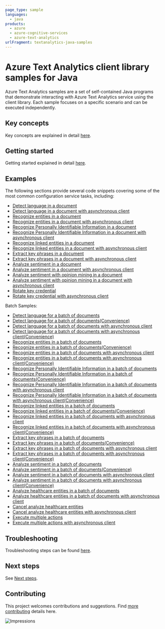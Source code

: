 ```yaml
---
page_type: sample
languages:
  - java
products:
  - azure
  - azure-cognitive-services
  - azure-text-analytics
urlFragment: textanalytics-java-samples
---
```


# Azure Text Analytics client library samples for Java

Azure Text Analytics samples are a set of self-contained Java programs that demonstrate interacting with Azure Text Analytics service
using the client library. Each sample focuses on a specific scenario and can be executed independently. 

## Key concepts
Key concepts are explained in detail [here][SDK_README_KEY_CONCEPTS].

## Getting started
Getting started explained in detail [here][SDK_README_GETTING_STARTED].

## Examples
The following sections provide several code snippets covering some of the most common configuration service tasks, including:

- [Detect language in a document][sample_detect_language]
- [Detect language in a document with asynchronous client][async_sample_detect_language]
- [Recognize entities in a document][sample_entities]
- [Recognize entities in a document with asynchronous client][async_sample_entities]
- [Recognize Personally Identifiable Information in a document][sample_pii_entities]
- [Recognize Personally Identifiable Information in a document with asynchronous client][async_sample_pii_entities]
- [Recognize linked entities in a document][sample_linked_entities]
- [Recognize linked entities in a document with asynchronous client][async_sample_linked_entities]
- [Extract key phrases in a document][sample_key_phrases]
- [Extract key phrases in a document with asynchronous client][async_sample_key_phrases]
- [Analyze sentiment in a document][sample_sentiment]
- [Analyze sentiment in a document with asynchronous client][async_sample_sentiment]
- [Analyze sentiment with opinion mining in a document][sample_sentiment_opinion_mining]
- [Analyze sentiment with opinion mining in a document with asynchronous client][async_sample_sentiment_opinion_mining]
- [Rotate key credential][sample_rotate_key]
- [Rotate key credential with asynchronous client][async_sample_rotate_key]

Batch Samples:
- [Detect language for a batch of documents][sample_detect_language_batch]
- [Detect language for a batch of documents(Convenience)][sample_detect_language_batch_convenience]
- [Detect language for a batch of documents with asynchronous client][async_sample_detect_language_batch]
- [Detect language for a batch of documents with asynchronous client(Convenience)][async_sample_detect_language_batch_convenience]
- [Recognize entities in a batch of documents][sample_entities_batch]
- [Recognize entities in a batch of documents(Convenience)][sample_entities_batch_convenience]
- [Recognize entities in a batch of documents with asynchronous client][async_sample_entities_batch]
- [Recognize entities in a batch of documents with asynchronous client(Convenience)][async_sample_entities_batch_convenience]
- [Recognize Personally Identifiable Information in a batch of documents][sample_pii_entities_batch]
- [Recognize Personally Identifiable Information in a batch of documents(Convenience)][sample_pii_entities_batch_convenience]
- [Recognize Personally Identifiable Information in a batch of documents with asynchronous client][async_sample_pii_entities_batch]
- [Recognize Personally Identifiable Information in a batch of documents with asynchronous client(Convenience)][async_sample_pii_entities_batch_convenience]
- [Recognize linked entities in a batch of documents][sample_linked_entities_batch]
- [Recognize linked entities in a batch of documents(Convenience)][sample_linked_entities_batch_convenience]
- [Recognize linked entities in a batch of documents with asynchronous client][async_sample_linked_entities_batch]
- [Recognize linked entities in a batch of documents with asynchronous client(Convenience)][async_sample_linked_entities_batch_convenience]
- [Extract key phrases in a batch of documents][sample_key_phrases_batch]
- [Extract key phrases in a batch of documents(Convenience)][sample_key_phrases_batch_convenience]
- [Extract key phrases in a batch of documents with asynchronous client][async_sample_key_phrases_batch]
- [Extract key phrases in a batch of documents with asynchronous client(Convenience)][async_sample_key_phrases_batch_convenience]
- [Analyze sentiment in a batch of documents][sample_sentiment_batch]
- [Analyze sentiment in a batch of documents(Convenience)][sample_sentiment_batch_convenience]
- [Analyze sentiment in a batch of documents with asynchronous client][async_sample_sentiment_batch]
- [Analyze sentiment in a batch of documents with asynchronous client(Convenience)][async_sample_sentiment_batch_convenience]
- [Analyze healthcare entities in a batch of documents][sample_healthcare_batch]
- [Analyze healthcare entities in a batch of documents with asynchronous client][async_sample_healthcare_batch]
- [Cancel analyze healthcare entities][sample_cancel_healthcare_task]
- [Cancel analyze healthcare entities with asynchronous client][async_sample_cancel_healthcare_task]
- [Execute multiple actions][sample_execute_multiple_actions]
- [Execute multiple actions with asynchronous client][async_sample_execute_multiple_actions]

## Troubleshooting
Troubleshooting steps can be found [here][SDK_README_TROUBLESHOOTING].

## Next steps
See [Next steps][SDK_README_NEXT_STEPS]. 

## Contributing
This project welcomes contributions and suggestions. Find [more contributing][SDK_README_CONTRIBUTING] details here.

<!-- LINKS -->
[KEYS_SDK_README]: https://github.com/Azure/azure-sdk-for-java/blob/master/sdk/textanalytics/azure-ai-textanalytics/README.md
[SDK_README_CONTRIBUTING]: https://github.com/Azure/azure-sdk-for-java/blob/master/sdk/textanalytics/azure-ai-textanalytics/README.md#contributing
[SDK_README_GETTING_STARTED]: https://github.com/Azure/azure-sdk-for-java/blob/master/sdk/textanalytics/azure-ai-textanalytics/README.md#getting-started
[SDK_README_TROUBLESHOOTING]: https://github.com/Azure/azure-sdk-for-java/blob/master/sdk/textanalytics/azure-ai-textanalytics/README.md#troubleshooting
[SDK_README_KEY_CONCEPTS]: https://github.com/Azure/azure-sdk-for-java/blob/master/sdk/textanalytics/azure-ai-textanalytics/README.md#key-concepts
[SDK_README_DEPENDENCY]: https://github.com/Azure/azure-sdk-for-java/blob/master/sdk/textanalytics/azure-ai-textanalytics/README.md#adding-the-package-to-your-product
[SDK_README_NEXT_STEPS]: https://github.com/Azure/azure-sdk-for-java/blob/master/sdk/textanalytics/azure-ai-textanalytics/README.md#next-steps

[async_sample_detect_language]: https://github.com/Azure/azure-sdk-for-java/blob/master/sdk/textanalytics/azure-ai-textanalytics/src/samples/java/com/azure/ai/textanalytics/DetectLanguageAsync.java
[async_sample_detect_language_batch]: https://github.com/Azure/azure-sdk-for-java/blob/master/sdk/textanalytics/azure-ai-textanalytics/src/samples/java/com/azure/ai/textanalytics/batch/DetectLanguageBatchDocumentsAsync.java
[async_sample_detect_language_batch_convenience]: https://github.com/Azure/azure-sdk-for-java/blob/master/sdk/textanalytics/azure-ai-textanalytics/src/samples/java/com/azure/ai/textanalytics/batch/DetectLanguageBatchStringDocumentsAsync.java
[async_sample_entities]: https://github.com/Azure/azure-sdk-for-java/blob/master/sdk/textanalytics/azure-ai-textanalytics/src/samples/java/com/azure/ai/textanalytics/RecognizeEntitiesAsync.java
[async_sample_entities_batch]: https://github.com/Azure/azure-sdk-for-java/blob/master/sdk/textanalytics/azure-ai-textanalytics/src/samples/java/com/azure/ai/textanalytics/batch/RecognizeEntitiesBatchDocumentsAsync.java
[async_sample_entities_batch_convenience]: https://github.com/Azure/azure-sdk-for-java/blob/master/sdk/textanalytics/azure-ai-textanalytics/src/samples/java/com/azure/ai/textanalytics/batch/RecognizeEntitiesBatchStringDocumentsAsync.java
[async_sample_pii_entities]: https://github.com/Azure/azure-sdk-for-java/blob/master/sdk/textanalytics/azure-ai-textanalytics/src/samples/java/com/azure/ai/textanalytics/RecognizePiiEntitiesAsync.java
[async_sample_pii_entities_batch]: https://github.com/Azure/azure-sdk-for-java/blob/master/sdk/textanalytics/azure-ai-textanalytics/src/samples/java/com/azure/ai/textanalytics/batch/RecognizePiiEntitiesBatchDocumentsAsync.java
[async_sample_pii_entities_batch_convenience]: https://github.com/Azure/azure-sdk-for-java/blob/master/sdk/textanalytics/azure-ai-textanalytics/src/samples/java/com/azure/ai/textanalytics/batch/RecognizeEntitiesBatchStringDocumentsAsync.java
[async_sample_linked_entities]: https://github.com/Azure/azure-sdk-for-java/blob/master/sdk/textanalytics/azure-ai-textanalytics/src/samples/java/com/azure/ai/textanalytics/RecognizeLinkedEntitiesAsync.java
[async_sample_linked_entities_batch]: https://github.com/Azure/azure-sdk-for-java/blob/master/sdk/textanalytics/azure-ai-textanalytics/src/samples/java/com/azure/ai/textanalytics/batch/RecognizeLinkedEntitiesBatchDocumentsAsync.java
[async_sample_linked_entities_batch_convenience]: https://github.com/Azure/azure-sdk-for-java/blob/master/sdk/textanalytics/azure-ai-textanalytics/src/samples/java/com/azure/ai/textanalytics/batch/RecognizeLinkedEntitiesBatchStringDocumentsAsync.java
[async_sample_key_phrases]: https://github.com/Azure/azure-sdk-for-java/blob/master/sdk/textanalytics/azure-ai-textanalytics/src/samples/java/com/azure/ai/textanalytics/ExtractKeyPhrasesAsync.java
[async_sample_key_phrases_batch]: https://github.com/Azure/azure-sdk-for-java/blob/master/sdk/textanalytics/azure-ai-textanalytics/src/samples/java/com/azure/ai/textanalytics/batch/ExtractKeyPhrasesBatchDocumentsAsync.java
[async_sample_key_phrases_batch_convenience]: https://github.com/Azure/azure-sdk-for-java/blob/master/sdk/textanalytics/azure-ai-textanalytics/src/samples/java/com/azure/ai/textanalytics/batch/ExtractKeyPhrasesBatchStringDocumentsAsync.java
[async_sample_rotate_key]: https://github.com/Azure/azure-sdk-for-java/blob/master/sdk/textanalytics/azure-ai-textanalytics/src/samples/java/com/azure/ai/textanalytics/RotateAzureKeyCredentialAsync.java
[async_sample_sentiment]: https://github.com/Azure/azure-sdk-for-java/blob/master/sdk/textanalytics/azure-ai-textanalytics/src/samples/java/com/azure/ai/textanalytics/AnalyzeSentimentAsync.java
[async_sample_sentiment_batch]: https://github.com/Azure/azure-sdk-for-java/blob/master/sdk/textanalytics/azure-ai-textanalytics/src/samples/java/com/azure/ai/textanalytics/batch/AnalyzeSentimentBatchDocumentsAsync.java
[async_sample_sentiment_batch_convenience]: https://github.com/Azure/azure-sdk-for-java/blob/master/sdk/textanalytics/azure-ai-textanalytics/src/samples/java/com/azure/ai/textanalytics/batch/AnalyzeSentimentBatchStringDocumentsAsync.java
[async_sample_sentiment_opinion_mining]: https://github.com/Azure/azure-sdk-for-java/blob/master/sdk/textanalytics/azure-ai-textanalytics/src/samples/java/com/azure/ai/textanalytics/AnalyzeSentimentWithOpinionMiningAsync.java
[async_sample_healthcare_batch]: https://github.com/Azure/azure-sdk-for-java/blob/master/sdk/textanalytics/azure-ai-textanalytics/src/samples/java/com/azure/ai/textanalytics/lro/AnalyzeHealthcareEntitiesAsync.java
[async_sample_cancel_healthcare_task]: https://github.com/Azure/azure-sdk-for-java/blob/master/sdk/textanalytics/azure-ai-textanalytics/src/samples/java/com/azure/ai/textanalytics/lro/CancelAnalyzeHealthcareEntitiesAsync.java
[async_sample_execute_multiple_actions]: https://github.com/Azure/azure-sdk-for-java/blob/master/sdk/textanalytics/azure-ai-textanalytics/src/samples/java/com/azure/ai/textanalytics/lro/AnalyzeActionsAsync.java

[sample_detect_language]: https://github.com/Azure/azure-sdk-for-java/blob/master/sdk/textanalytics/azure-ai-textanalytics/src/samples/java/com/azure/ai/textanalytics/DetectLanguage.java
[sample_detect_language_batch]: https://github.com/Azure/azure-sdk-for-java/blob/master/sdk/textanalytics/azure-ai-textanalytics/src/samples/java/com/azure/ai/textanalytics/batch/DetectLanguageBatchDocuments.java
[sample_detect_language_batch_convenience]: https://github.com/Azure/azure-sdk-for-java/blob/master/sdk/textanalytics/azure-ai-textanalytics/src/samples/java/com/azure/ai/textanalytics/batch/DetectLanguageBatchStringDocuments.java
[sample_entities]: https://github.com/Azure/azure-sdk-for-java/blob/master/sdk/textanalytics/azure-ai-textanalytics/src/samples/java/com/azure/ai/textanalytics/RecognizeEntities.java
[sample_entities_batch]: https://github.com/Azure/azure-sdk-for-java/blob/master/sdk/textanalytics/azure-ai-textanalytics/src/samples/java/com/azure/ai/textanalytics/batch/RecognizeEntitiesBatchDocuments.java
[sample_entities_batch_convenience]: https://github.com/Azure/azure-sdk-for-java/blob/master/sdk/textanalytics/azure-ai-textanalytics/src/samples/java/com/azure/ai/textanalytics/batch/RecognizeEntitiesBatchStringDocuments.java
[sample_pii_entities]: https://github.com/Azure/azure-sdk-for-java/blob/master/sdk/textanalytics/azure-ai-textanalytics/src/samples/java/com/azure/ai/textanalytics/RecognizePiiEntities.java
[sample_pii_entities_batch]: https://github.com/Azure/azure-sdk-for-java/blob/master/sdk/textanalytics/azure-ai-textanalytics/src/samples/java/com/azure/ai/textanalytics/batch/RecognizePiiEntitiesBatchDocuments.java
[sample_pii_entities_batch_convenience]: https://github.com/Azure/azure-sdk-for-java/blob/master/sdk/textanalytics/azure-ai-textanalytics/src/samples/java/com/azure/ai/textanalytics/batch/RecognizePiiEntitiesBatchStringDocuments.java
[sample_linked_entities]: https://github.com/Azure/azure-sdk-for-java/blob/master/sdk/textanalytics/azure-ai-textanalytics/src/samples/java/com/azure/ai/textanalytics/RecognizeLinkedEntities.java
[sample_linked_entities_batch]: https://github.com/Azure/azure-sdk-for-java/blob/master/sdk/textanalytics/azure-ai-textanalytics/src/samples/java/com/azure/ai/textanalytics/batch/RecognizeLinkedEntitiesBatchDocuments.java
[sample_linked_entities_batch_convenience]: https://github.com/Azure/azure-sdk-for-java/blob/master/sdk/textanalytics/azure-ai-textanalytics/src/samples/java/com/azure/ai/textanalytics/batch/RecognizeLinkedEntitiesBatchStringDocuments.java
[sample_key_phrases]: https://github.com/Azure/azure-sdk-for-java/blob/master/sdk/textanalytics/azure-ai-textanalytics/src/samples/java/com/azure/ai/textanalytics/ExtractKeyPhrases.java
[sample_key_phrases_batch]: https://github.com/Azure/azure-sdk-for-java/blob/master/sdk/textanalytics/azure-ai-textanalytics/src/samples/java/com/azure/ai/textanalytics/batch/ExtractKeyPhrasesBatchDocuments.java
[sample_key_phrases_batch_convenience]: https://github.com/Azure/azure-sdk-for-java/blob/master/sdk/textanalytics/azure-ai-textanalytics/src/samples/java/com/azure/ai/textanalytics/batch/ExtractKeyPhrasesBatchStringDocuments.java
[sample_rotate_key]: https://github.com/Azure/azure-sdk-for-java/blob/master/sdk/textanalytics/azure-ai-textanalytics/src/samples/java/com/azure/ai/textanalytics/RotateAzureKeyCredential.java
[sample_sentiment]: https://github.com/Azure/azure-sdk-for-java/blob/master/sdk/textanalytics/azure-ai-textanalytics/src/samples/java/com/azure/ai/textanalytics/AnalyzeSentiment.java
[sample_sentiment_batch]: https://github.com/Azure/azure-sdk-for-java/blob/master/sdk/textanalytics/azure-ai-textanalytics/src/samples/java/com/azure/ai/textanalytics/batch/AnalyzeSentimentBatchDocuments.java
[sample_sentiment_batch_convenience]: https://github.com/Azure/azure-sdk-for-java/blob/master/sdk/textanalytics/azure-ai-textanalytics/src/samples/java/com/azure/ai/textanalytics/batch/AnalyzeSentimentBatchStringDocuments.java
[sample_sentiment_opinion_mining]: https://github.com/Azure/azure-sdk-for-java/blob/master/sdk/textanalytics/azure-ai-textanalytics/src/samples/java/com/azure/ai/textanalytics/AnalyzeSentimentWithOpinionMining.java
[sample_healthcare_batch]: https://github.com/Azure/azure-sdk-for-java/blob/master/sdk/textanalytics/azure-ai-textanalytics/src/samples/java/com/azure/ai/textanalytics/lro/AnalyzeHealthcareEntities.java
[sample_cancel_healthcare_task]: https://github.com/Azure/azure-sdk-for-java/blob/master/sdk/textanalytics/azure-ai-textanalytics/src/samples/java/com/azure/ai/textanalytics/lro/CancelAnalyzeHealthcareEntities.java
[sample_execute_multiple_actions]: https://github.com/Azure/azure-sdk-for-java/blob/master/sdk/textanalytics/azure-ai-textanalytics/src/samples/java/com/azure/ai/textanalytics/lro/AnalyzeActions.java

![Impressions](https://azure-sdk-impressions.azurewebsites.net/api/impressions/azure-sdk-for-java%2Fsdk%2Ftextanalytics%2Fazure-ai-textanalytics%2FREADME.png)

